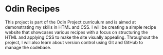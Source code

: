 # Odin Recipes

This project is part of the Odin Project curriculum and is aimed at demonstrating my skills in HTML and CSS. I will be creating a simple recipe website that showcases various recipes with a focus on structuring the HTML and applying CSS to make the site visually appealing. Throughout the project, I will also learn about version control using Git and GitHub to manage the codebase.